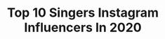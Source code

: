 ---
title: Top 10 Singers Instagram Influencers In 2020
description: >-
  Find top singers Instagram influencers in 2020. Most popular hashtags: #love # #vocal #safaghalycouture.
platform: Instagram
profiles:
  - username: "sabrinasalernofficial"
    fullname: >-
      SABRINA SALERNO OFFICIAL
    location: "Italy"
    followers: 496824
    engagement: 609
    commentsToLikes: 0.025444
    id: ck6tqeug1r1nw0j713t025nq0
    verified: true
    hashtags: ""
  - username: "madhuradharatalluri"
    fullname: >-
      Madhura Dhara Talluri
    location: "India"
    followers: 9067
    engagement: 2734
    commentsToLikes: 0.014740
    id: ck9wghhwytfmn0j78gh05ta2z
    verified: false
    hashtags: "#feminism, #notallfeminists, #photoshoot, #pjsalldayerrday"
  - username: "hlaroushdy"
    fullname: >-
      Hla Roushdy | هلا رشدي
    location: ""
    followers: 228258
    engagement: 815
    commentsToLikes: 0.008774
    id: ck135p9922jvj0i19lwa90gjs
    verified: true
    hashtags: "#ramadan, #amrdiab, #zeinaelnaggar, #safaghalycouture"
  - username: "mrgarystringer"
    fullname: >-
      Gary Stringer
    location: "United Kingdom"
    followers: 6695
    engagement: 786
    commentsToLikes: 0.043781
    id: ck15uzoqrp8g70i19fqnkhwf4
    verified: false
    hashtags: "#getloud, #downthefrontmedia, #wintersend, #pumptrack"
  - username: "mohamad_khoramdare"
    fullname: >-
      محمد
    location: "Iran"
    followers: 63656
    engagement: 975
    commentsToLikes: 0.248544
    id: ck13awp5esjop0i192qmhm83t
    verified: false
    hashtags: ""
  - username: "vicky_nayaran"
    fullname: >-
      Vicky トリ
    location: ""
    followers: 2054
    engagement: 1612
    commentsToLikes: 0.056885
    id: ck8swvfgvfduf0j78w043rmwa
    verified: false
    hashtags: "#dark, #singers, #confused, #girly"
  - username: "parahat.purje"
    fullname: >-
      PARAHAT PURJAYEW
    location: ""
    followers: 40998
    engagement: 239
    commentsToLikes: 0.014747
    id: ck5hr1k86u3p20i11o3em3s3f
    verified: false
    hashtags: "#parahatpurje, #mahripirkuliyeva, #2020, #mary"
  - username: "fereshte.music"
    fullname: >-
      Fereshteh
    location: "Iran"
    followers: 7722
    engagement: 1403
    commentsToLikes: 0.083119
    id: ck9wi8lwn16nn0j78cezvcclo
    verified: false
    hashtags: "#vokal, #guitarpop, #flamenco, #fusiommusic"
  - username: "mohsenyaghmaeiofficial"
    fullname: >-
      Mohsen Yaghmaei
    location: "Iran"
    followers: 3736
    engagement: 2812
    commentsToLikes: 0.065599
    id: ck9wpat4d8jdu0j788baedo1w
    verified: false
    hashtags: "#elvis, #elvispresley, #valentine, #valentines"
  - username: "monem.music"
    fullname: >-
      Mohammad Monem | محمد منعم
    location: "Iran"
    followers: 2414
    engagement: 3288
    commentsToLikes: 0.060034
    id: ck9winydj35270j78hidi3mej
    verified: false
    hashtags: "#azerbaycan, #sofyani, #hesab, #monem"
---